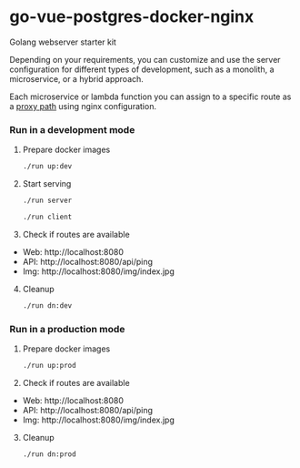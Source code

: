 # go-vue-postgres-docker-nginx
Golang webserver starter kit

Depending on your requirements, you can customize and use the server configuration for different types of development, such as a monolith, a microservice, or a hybrid approach.

Each microservice or lambda function you can assign to a specific route as a [proxy path](data/.web/nginx/templates/default.conf.template#L55) using nginx configuration.

### Run in a development mode
1. Prepare docker images
   ```bash
   ./run up:dev
   ```

2. Start serving
   ```bash
   ./run server
   ```

   ```bash
   ./run client
   ```

3. Check if routes are available
  - Web: http://localhost:8080
  - API: http://localhost:8080/api/ping
  - Img: http://localhost:8080/img/index.jpg

4. Cleanup
   ```bash
   ./run dn:dev
   ```

### Run in a production mode
1. Prepare docker images
   ```bash
   ./run up:prod
   ```

2. Check if routes are available
  - Web: http://localhost:8080
  - API: http://localhost:8080/api/ping
  - Img: http://localhost:8080/img/index.jpg

3. Cleanup
   ```bash
   ./run dn:prod
   ```
